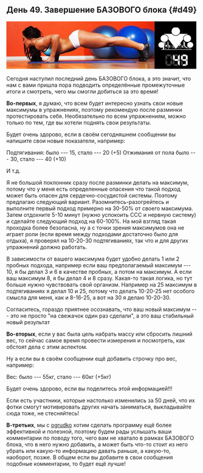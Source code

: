 ## День 49. Завершение БАЗОВОГО блока {#d49}

![](src/img/49.jpg)

Сегодня наступил последний день БАЗОВОГО блока, а это значит, что нам с вами пришла пора подводить определённые промежуточные итоги и смотреть, чего мы смогли добиться за это время! 

**Во-первых**, я думаю, что всем будет интересно узнать свои новые максимумы в упражнениях, поэтому рекомендую после разминки протестировать себя. Необязательно по всем упражнениям, можно только по тем, где вы хотели поднять свои результаты. 

Будет очень здорово, если в своём сегодняшнем сообщении вы напишите свои новые показатели, например: 

Подтягивания: было --- 15, стало --- 20 (+5) Отжимания от пола было --- 30, стало --- 40 (+10) 

И т.д. 

Я не большой поклонник сразу после разминки делать на максимум, потому что у меня есть определенные опасения что такой подход может быть опасен для сердечно-сосудистой системы. Поэтому предлагаю следующий вариант. Разомнитесь-разогрейтесь и выполните первый подход примерно на 30-50% от своего максимума. Затем отдохните 5-10 минут (нужно успокоить ССС и нервную систему) и сделайте следующий подход на 60-100%. На мой взгляд такая проходка более безопасна, ну а с точки зрения максимумов она не играет роли (если время между подходами достаточно было для отдыха), я проверял на 10-20-30 подтягиваниях, так что и для других упражнений должно работать. 

В зависимости от вашего максимума будет удобно делать 1 или 2 пробных подхода, например если ваш предполагаемый максимум --- 10, я бы делал 3 и 6 в качестве пробных, а потом на максимум. А если ваш максимум 8, я бы делал 4 и 8 сразу. Какая-то такая логика, но тут больше нужно чувствовать свой организм. Например на 25 максимум в подтягиваниях я делал 10 и 25, потому что делать 10-20-25 нет особого смысла для меня, как и 8-16-25, а вот на 30 я делаю 10-20-30. 

Согласитесь, гораздо приятнее осознавать, что ваш новый максимум --- это не просто "на свежачок один раз сделали", а это ваш стабильный новый результат 

**Во-вторых**, если у вас была цель набрать массу или сбросить лишний вес, то сейчас самое время провести измерения и посмотреть, как обстоят дела с этим аспектом. 

Ну а если вы в своём сообщении ещё добавить строчку про вес, например: 

Вес: было --- 55кг, стало --- 60кг (+5кг) 

Будет очень здорово, если вы поделитесь этой информацией!!! 

Если есть участники, которые настолько изменились за 50 дней, что их фотки смогут мотивировать других начать заниматься, выкладывайте сюда тоже, не стесняйтесь! 

**В-третьих**, мы с [ogrudko](http://workout.su/user/11479) хотим сделать программу ещё более эффективной и полезной, поэтому будем рады услышать ваши комментарии по поводу того, чего вам не хватало в рамках БАЗОВОГО блока, что в него нужно добавить, а может быть что-то стоит из него убрать или какую-то информацию давать раньше, а какую-то, наоборот, позже. В общем если вы добавите в свои сообщения подобные комментарии, то будет ещё лучше! 


